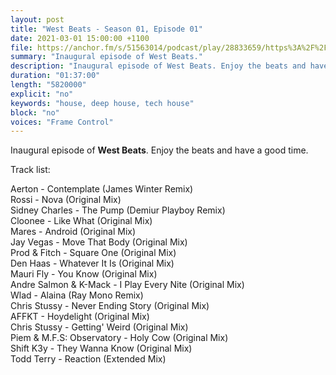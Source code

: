 ```yaml
---
layout: post
title: "West Beats - Season 01, Episode 01"
date: 2021-03-01 15:00:00 +1100
file: https://anchor.fm/s/51563014/podcast/play/28833659/https%3A%2F%2Fd3ctxlq1ktw2nl.cloudfront.net%2Fstaging%2F2021-2-13%2F51b2485e-220d-76f8-e8b1-0d1adaa12907.mp3
summary: "Inaugural episode of West Beats."
description: "Inaugural episode of West Beats. Enjoy the beats and have a good time.<br/><br/>Track list:<br/><br/>Aerton - Contemplate (James Winter Remix)<br/>Rossi - Nova (Original Mix)<br/>Sidney Charles - The Pump (Demiur Playboy Remix)<br/>Cloonee - Like What (Original Mix)<br/>Mares - Android (Original Mix)<br/>Jay Vegas - Move That Body (Original Mix)<br/>Prod & Fitch - Square One (Original Mix)<br/>Den Haas - Whatever It Is (Original Mix)<br/>Mauri Fly - You Know (Original Mix)<br/>Andre Salmon & K-Mack - I Play Every Nite (Original Mix)<br/>Wlad - Alaina (Ray Mono Remix)<br/>Chris Stussy - Never Ending Story (Original Mix)<br/>AFFKT - Hoydelight (Original Mix)<br/>Chris Stussy - Getting' Weird (Original Mix)<br/>Piem & M.F.S: Observatory - Holy Cow (Original Mix)<br/>Shift K3y - They Wanna Know (Original Mix)<br/>Todd Terry - Reaction (Extended Mix)"
duration: "01:37:00"
length: "5820000"
explicit: "no"
keywords: "house, deep house, tech house"
block: "no"
voices: "Frame Control"
---
```


Inaugural episode of **West Beats**. Enjoy the beats and have a good time.

Track list:

Aerton - Contemplate (James Winter Remix)<br/>
Rossi - Nova (Original Mix)<br/>
Sidney Charles - The Pump (Demiur Playboy Remix)<br/>
Cloonee - Like What (Original Mix)<br/>
Mares - Android (Original Mix)<br/>
Jay Vegas - Move That Body (Original Mix)<br/>
Prod & Fitch - Square One (Original Mix)<br/>
Den Haas - Whatever It Is (Original Mix)<br/>
Mauri Fly - You Know (Original Mix)<br/>
Andre Salmon & K-Mack - I Play Every Nite (Original Mix)<br/>
Wlad - Alaina (Ray Mono Remix)<br/>
Chris Stussy - Never Ending Story (Original Mix)<br/>
AFFKT - Hoydelight (Original Mix)<br/>
Chris Stussy - Getting' Weird (Original Mix)<br/>
Piem & M.F.S: Observatory - Holy Cow (Original Mix)<br/>
Shift K3y - They Wanna Know (Original Mix)<br/>
Todd Terry - Reaction (Extended Mix)